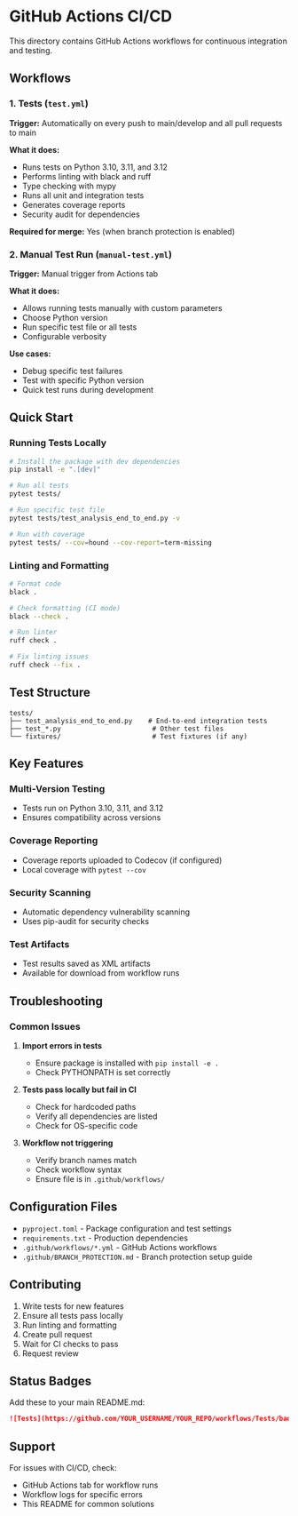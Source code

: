 # GitHub Actions CI/CD

This directory contains GitHub Actions workflows for continuous integration and testing.

## Workflows

### 1. Tests (`test.yml`)
**Trigger:** Automatically on every push to main/develop and all pull requests to main

**What it does:**
- Runs tests on Python 3.10, 3.11, and 3.12
- Performs linting with black and ruff
- Type checking with mypy
- Runs all unit and integration tests
- Generates coverage reports
- Security audit for dependencies

**Required for merge:** Yes (when branch protection is enabled)

### 2. Manual Test Run (`manual-test.yml`)
**Trigger:** Manual trigger from Actions tab

**What it does:**
- Allows running tests manually with custom parameters
- Choose Python version
- Run specific test file or all tests
- Configurable verbosity

**Use cases:**
- Debug specific test failures
- Test with specific Python version
- Quick test runs during development

## Quick Start

### Running Tests Locally

```bash
# Install the package with dev dependencies
pip install -e ".[dev]"

# Run all tests
pytest tests/

# Run specific test file
pytest tests/test_analysis_end_to_end.py -v

# Run with coverage
pytest tests/ --cov=hound --cov-report=term-missing
```

### Linting and Formatting

```bash
# Format code
black .

# Check formatting (CI mode)
black --check .

# Run linter
ruff check .

# Fix linting issues
ruff check --fix .
```

## Test Structure

```
tests/
├── test_analysis_end_to_end.py    # End-to-end integration tests
├── test_*.py                       # Other test files
└── fixtures/                       # Test fixtures (if any)
```

## Key Features

### Multi-Version Testing
- Tests run on Python 3.10, 3.11, and 3.12
- Ensures compatibility across versions

### Coverage Reporting
- Coverage reports uploaded to Codecov (if configured)
- Local coverage with `pytest --cov`

### Security Scanning
- Automatic dependency vulnerability scanning
- Uses pip-audit for security checks

### Test Artifacts
- Test results saved as XML artifacts
- Available for download from workflow runs

## Troubleshooting

### Common Issues

1. **Import errors in tests**
   - Ensure package is installed with `pip install -e .`
   - Check PYTHONPATH is set correctly

2. **Tests pass locally but fail in CI**
   - Check for hardcoded paths
   - Verify all dependencies are listed
   - Check for OS-specific code

3. **Workflow not triggering**
   - Verify branch names match
   - Check workflow syntax
   - Ensure file is in `.github/workflows/`

## Configuration Files

- `pyproject.toml` - Package configuration and test settings
- `requirements.txt` - Production dependencies
- `.github/workflows/*.yml` - GitHub Actions workflows
- `.github/BRANCH_PROTECTION.md` - Branch protection setup guide

## Contributing

1. Write tests for new features
2. Ensure all tests pass locally
3. Run linting and formatting
4. Create pull request
5. Wait for CI checks to pass
6. Request review

## Status Badges

Add these to your main README.md:

```markdown
![Tests](https://github.com/YOUR_USERNAME/YOUR_REPO/workflows/Tests/badge.svg)
```

## Support

For issues with CI/CD, check:
- GitHub Actions tab for workflow runs
- Workflow logs for specific errors
- This README for common solutions